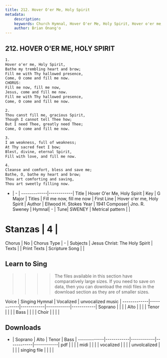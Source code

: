 ```yaml
---
title: 212. Hover O'er Me, Holy Spirit
metadata:
    description: 
    keywords: Church Hymnal, Hover O'er Me, Holy Spirit, Hover o'er me, Holy Spirit, Fill me now, fill me now
    author: Brian Onang'o
---
```



## 212. HOVER O'ER ME, HOLY SPIRIT

```txt
1.
Hover o'er me, Holy Spirit,
Bathe my trembling heart and brow;
Fill me with Thy hallowed presence,
Come, O come and fill me now.
CHORUS:
Fill me now, fill me now,
Jesus, come and fill me now.
Fill me with Thy hallowed presence,
Come, O come and fill me now.

2.
Thou canst fill me, gracious Spirit,
Though I cannot tell Thee how;
But I need Thee, greatly need Thee;
Come, O come and fill me now.

3.
I am weakness, full of weakness;
At Thy sacred feet I bow;
Blest, divine, eternal Spirit,
Fill with love, and fill me now.

4.
Cleanse and comfort, bless and save me;
Bathe, O, bathe my heart and brow;
Thou art comforting and saving,
Thou art sweetly filling now.

```

- |   -  |
-------------|------------|
Title | Hover O'er Me, Holy Spirit |
Key | G Major |
Titles | Fill me now, fill me now |
First Line | Hover o'er me, Holy Spirit |
Author | Ellwood H. Stokes
Year | 1941
Composer| Jno. R. Sweney |
Hymnal|  - |
Tune| SWENEY |
Metrical pattern | |
# Stanzas | 4 |
Chorus | No |
Chorus Type | - |
Subjects | Jesus Christ: The Holy Spirit |
Texts |  |
Print Texts | 
Scripture Song |  |
  
## Learn to Sing

>>>> The files available in this section have comparatively large sizes. If you need to save on data, then you can download the midi files in the download section as they are of smaller sizes.

Voice |  Singing Hymnal | Vocalized | unvocalized music |
-------------|------------|------------|------------|------------|
Soprano | | | |
Alto | | | |
Tenor | | | |
Bass | | | |
Choir | | | |

## Downloads

- |  Soprano | Alto | Tenor | Bass |
-------------|------------|------------|------------|------------|
pdf | | | |
midi | | | |
vocalized | | | |
unvolcalized | | | |
singing file | | | |
  